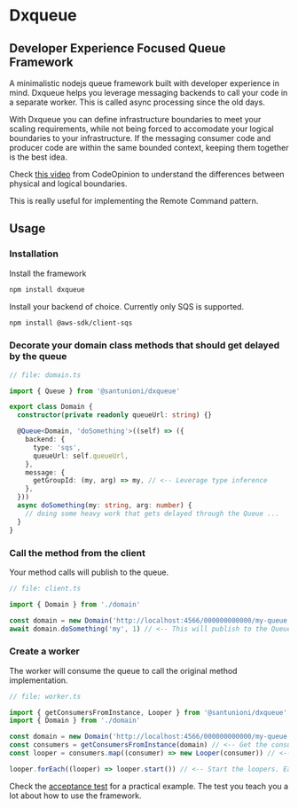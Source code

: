 # Dxqueue

## Developer Experience Focused Queue Framework

A minimalistic nodejs queue framework built with developer experience in mind.
Dxqueue helps you leverage messaging backends to call your code in a separate worker.
This is called async processing since the old days.

With Dxqueue you can define infrastructure boundaries to meet your scaling requirements,
while not being forced to accomodate your logical boundaries to your infrastructure.
If the messaging consumer code and producer code are within the same bounded context,
keeping them together is the best idea.

Check [this video](https://www.youtube.com/watch?v=BFcxgcoO5Ns) from CodeOpinion to understand the differences
between physical and logical boundaries.

This is really useful for implementing the Remote Command pattern.

## Usage

### Installation

Install the framework

```bash
npm install dxqueue
```

Install your backend of choice. Currently only SQS is supported.

```bash
npm install @aws-sdk/client-sqs
```

### Decorate your domain class methods that should get delayed by the queue

```typescript
// file: domain.ts

import { Queue } from '@santunioni/dxqueue'

export class Domain {
  constructor(private readonly queueUrl: string) {}

  @Queue<Domain, 'doSomething'>((self) => ({
    backend: {
      type: 'sqs',
      queueUrl: self.queueUrl,
    },
    message: {
      getGroupId: (my, arg) => my, // <-- Leverage type inference
    },
  }))
  async doSomething(my: string, arg: number) {
    // doing some heavy work that gets delayed through the Queue ...
  }
}
```

### Call the method from the client

Your method calls will publish to the queue.

```typescript
// file: client.ts

import { Domain } from './domain'

const domain = new Domain('http://localhost:4566/000000000000/my-queue')
await domain.doSomething('my', 1) // <-- This will publish to the Queue instead of calling the method directly
```

### Create a worker

The worker will consume the queue to call the original method implementation.

```typescript
// file: worker.ts

import { getConsumersFromInstance, Looper } from '@santunioni/dxqueue'
import { Domain } from './domain'

const domain = new Domain('http://localhost:4566/000000000000/my-queue')
const consumers = getConsumersFromInstance(domain) // <-- Get the consumers from the instance.
const looper = consumers.map((consumer) => new Looper(consumer)) // <-- Create a looper for each consumer

looper.forEach((looper) => looper.start()) // <-- Start the loopers. Each looper will call the consumer in a while(true) loop
```

Check the [acceptance test](./tests/pubsub.sqs.acceptance.ts) for a practical example. The test you teach you a lot about
how to use the framework.
